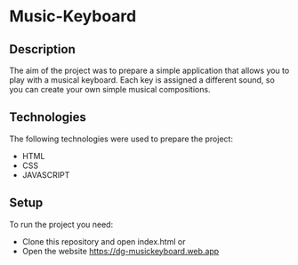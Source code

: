 # Music-Keyboard

## Description
The aim of the project was to prepare a simple application that allows you to play with a musical keyboard. Each key is assigned a different sound, so you can create your own simple musical compositions.

## Technologies
The following technologies were used to prepare the project:
- HTML
- CSS
- JAVASCRIPT

## Setup
To run the project you need:
- Clone this repository and open index.html or
- Open the website https://dg-musickeyboard.web.app